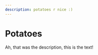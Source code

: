 ```yaml
---
description: potatoes r nice :)
---
```


# Potatoes

Ah, that was the description, this is the text!

